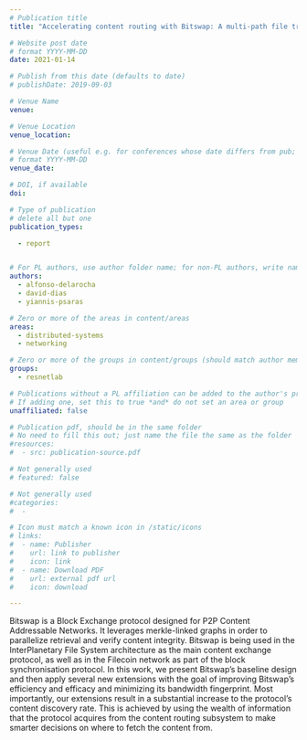 ```yaml
---
# Publication title
title: "Accelerating content routing with Bitswap: A multi-path file transfer protocol in IPFS and Filecoin"

# Website post date
# format YYYY-MM-DD
date: 2021-01-14

# Publish from this date (defaults to date)
# publishDate: 2019-09-03

# Venue Name
venue:

# Venue Location
venue_location:

# Venue Date (useful e.g. for conferences whose date differs from pub; defaults to date)
# format YYYY-MM-DD
venue_date:

# DOI, if available
doi:

# Type of publication
# delete all but one
publication_types:

  - report


# For PL authors, use author folder name; for non-PL authors, write name as in paper within ""
authors:
  - alfonso-delarocha
  - david-dias
  - yiannis-psaras

# Zero or more of the areas in content/areas
areas:
  - distributed-systems
  - networking

# Zero or more of the groups in content/groups (should match author membership)
groups:
  - resnetlab

# Publications without a PL affiliation can be added to the author's profile without showing up elsewhere
# If adding one, set this to true *and* do not set an area or group
unaffiliated: false

# Publication pdf, should be in the same folder
# No need to fill this out; just name the file the same as the folder
#resources:
#  - src: publication-source.pdf

# Not generally used
# featured: false

# Not generally used
#categories:
#  -

# Icon must match a known icon in /static/icons
# links:
#  - name: Publisher
#    url: link to publisher
#    icon: link
#  - name: Download PDF
#    url: external pdf url
#    icon: download

---
```


Bitswap   is   a   Block   Exchange   protocol   designed for  P2P  Content  Addressable  Networks.  It  leverages  merkle-linked graphs in order to parallelize retrieval and verify content integrity. Bitswap is being used in the InterPlanetary File System architecture  as  the  main  content  exchange  protocol,  as  well  as in  the  Filecoin  network  as  part  of  the  block  synchronisation protocol. In this work, we present Bitswap’s baseline design and then  apply  several  new  extensions  with  the  goal  of  improving Bitswap’s  efficiency and  efficacy  and  minimizing  its  bandwidth  fingerprint. Most importantly, our extensions result in a substantial increase to the protocol’s content discovery rate. This is achieved by  using  the  wealth  of  information  that  the  protocol  acquires from  the  content  routing  subsystem  to  make  smarter  decisions on  where  to  fetch  the  content  from.
